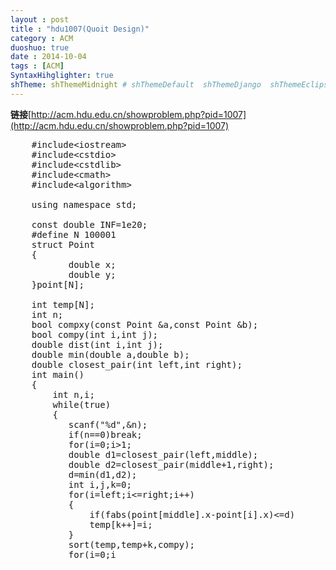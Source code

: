 ```yaml
---
layout : post
title : "hdu1007(Quoit Design)"
category : ACM
duoshuo: true
date : 2014-10-04
tags : [ACM]
SyntaxHihglighter: true
shTheme: shThemeMidnight # shThemeDefault  shThemeDjango  shThemeEclipse  shThemeEmacs  shThemeFadeToGrey  shThemeMidnight  shThemeRDark
---
```


**链接**[http://acm.hdu.edu.cn/showproblem.php?pid=1007](http://acm.hdu.edu.cn/showproblem.php?pid=1007)

<!-- more -->

<pre class="brush: c; ">
	#include&lt;iostream&gt;
	#include&lt;cstdio&gt;
	#include&lt;cstdlib&gt;
	#include&lt;cmath&gt;
	#include&lt;algorithm&gt;
	
	using namespace std;
	
	const double INF=1e20;
	#define N 100001
	struct Point
	{
	       double x;
	       double y;
	}point[N];
	
	int temp[N];
	int n;
	bool compxy(const Point &a,const Point &b);
	bool compy(int i,int j);
	double dist(int i,int j);
	double min(double a,double b);
	double closest_pair(int left,int right);
	int main()
	{
	    int n,i;
	    while(true)
	    {
	       scanf("%d",&n);
	       if(n==0)break;
	       for(i=0;i<n;i++)
	       scanf("%lf %lf",&point[i].x,&point[i].y);
	       sort(point,point+n,compxy);
	       printf("%.2lf\n",closest_pair(0,n-1)/2);
	    }
	    return 0;
	}
	bool compxy(const Point &a,const Point &b)
	{
	     if(a.x!=b.x)return a.x<b.x;
	     return a.y<b.y;
	}
	bool compy(int i,int j)
	{
	     return point[i].y<point[j].y;
	}
	double min(double a,double b)
	{
	       return a<b?a:b;
	}
	double dist(int i,int j)
	{
	       return sqrt((point[i].x-point[j].x)*(point[i].x-point[j].x)+(point[i].y-point[j].y)*(point[i].y-point[j].y));
	}
	double closest_pair(int left,int right)
	{
	       double d=INF;
	       if(left==right)return d;
	       if(left+1==right)return dist(left,right);
	       int middle=(left+right)>>1;
	       double d1=closest_pair(left,middle);
	       double d2=closest_pair(middle+1,right);
	       d=min(d1,d2);
	       int i,j,k=0;
	       for(i=left;i<=right;i++)
	       {
	           if(fabs(point[middle].x-point[i].x)<=d)
	           temp[k++]=i;
	       }
	       sort(temp,temp+k,compy);
	       for(i=0;i<k;i++)
	       for(j=i+1;j<k&&(point[temp[j]].y-point[temp[i]].y)<d;j++)
	       {
	           double d3=dist(temp[i],temp[j]);
	           if(d3<d)
	           d=d3;
	       }
	       return d;
	}
</pre>
